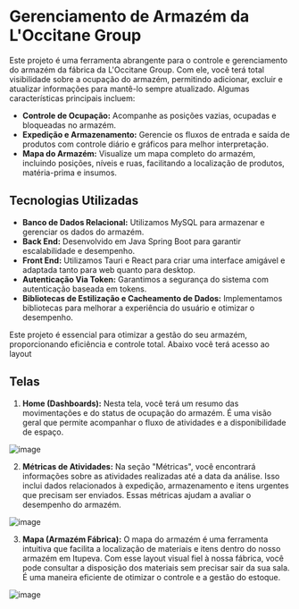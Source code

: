 # Gerenciamento de Armazém da L'Occitane Group

Este projeto é uma ferramenta abrangente para o controle e gerenciamento do armazém da fábrica da L'Occitane Group. Com ele, você terá total visibilidade sobre a ocupação do armazém, permitindo adicionar, excluir e atualizar informações para mantê-lo sempre atualizado. Algumas características principais incluem:

- **Controle de Ocupação:** Acompanhe as posições vazias, ocupadas e bloqueadas no armazém.
- **Expedição e Armazenamento:** Gerencie os fluxos de entrada e saída de produtos com controle diário e gráficos para melhor interpretação.
- **Mapa do Armazém:** Visualize um mapa completo do armazém, incluindo posições, níveis e ruas, facilitando a localização de produtos, matéria-prima e insumos.

## Tecnologias Utilizadas

- **Banco de Dados Relacional:** Utilizamos MySQL para armazenar e gerenciar os dados do armazém.
- **Back End:** Desenvolvido em Java Spring Boot para garantir escalabilidade e desempenho.
- **Front End:** Utilizamos Tauri e React para criar uma interface amigável e adaptada tanto para web quanto para desktop.
- **Autenticação Via Token:** Garantimos a segurança do sistema com autenticação baseada em tokens.
- **Bibliotecas de Estilização e Cacheamento de Dados:** Implementamos bibliotecas para melhorar a experiência do usuário e otimizar o desempenho.

Este projeto é essencial para otimizar a gestão do seu armazém, proporcionando eficiência e controle total. Abaixo você terá acesso ao layout

## Telas

1. **Home (Dashboards):** Nesta tela, você terá um resumo das movimentações e do status de ocupação do armazém. É uma visão geral que permite acompanhar o fluxo de atividades e a disponibilidade de espaço.

![image](https://github.com/SrAmerico/Projeto-L-occitane-Group-F-brica-/assets/134458811/7ec260cc-06a3-4361-98de-7a63cc9b2399)


2. **Métricas de Atividades:** Na seção "Métricas", você encontrará informações sobre as atividades realizadas até a data da análise. Isso inclui dados relacionados à expedição, armazenamento e itens urgentes que precisam ser enviados. Essas métricas ajudam a avaliar o desempenho do armazém.

![image](https://github.com/SrAmerico/Projeto-L-occitane-Group-F-brica-/assets/134458811/aaeac113-7e9c-486a-9250-9aff0c8c02c3)

3. **Mapa (Armazém Fábrica):** O mapa do armazém é uma ferramenta intuitiva que facilita a localização de materiais e itens dentro do nosso armazém em Itupeva. Com esse layout visual fiel à nossa fábrica, você pode consultar a disposição dos materiais sem precisar sair da sua sala. É uma maneira eficiente de otimizar o controle e a gestão do estoque.

![image](https://github.com/SrAmerico/Projeto-L-occitane-Group-F-brica-/assets/134458811/81bdb563-70ba-44e2-a95b-bdcb5c243246)

